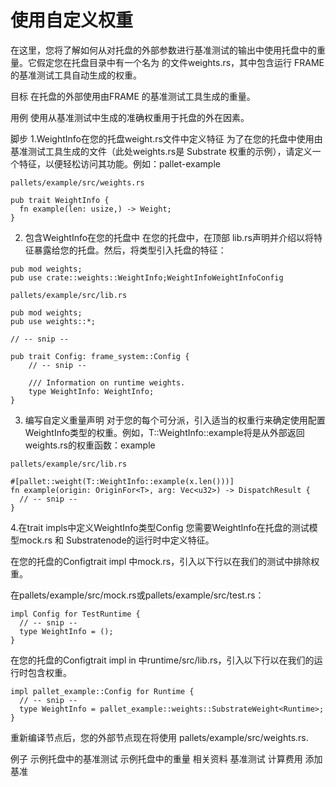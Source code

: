# 使用自定义权重

在这里，您将了解如何从对托盘的外部参数进行基准测试的输出中使用托盘中的重量。它假定您在托盘目录中有一个名为 的文件weights.rs，其中包含运行 FRAME 的基准测试工具自动生成的权重。

目标
在托盘的外部使用由FRAME 的基准测试工具生成的重量。

用例
使用从基准测试中生成的准确权重用于托盘的外在因素。

脚步
1.WeightInfo在您的托盘weight.rs文件中定义特征
为了在您的托盘中使用由基准测试工具生成的文件（此处weights.rs是 Substrate 权重的示例），请定义一个特征，以便轻松访问其功能。例如：pallet-example
```
pallets/example/src/weights.rs

pub trait WeightInfo {
  fn example(len: usize,) -> Weight;
}
```

2. 包含WeightInfo在您的托盘中
在您的托盘中，在顶部 lib.rs声明并介绍以将特征暴露给您的托盘。然后，将类型引入托盘的特征：
```
pub mod weights;
pub use crate::weights::WeightInfo;WeightInfoWeightInfoConfig

pallets/example/src/lib.rs

pub mod weights;
pub use weights::*;

// -- snip --

pub trait Config: frame_system::Config {
    // -- snip --

    /// Information on runtime weights.
    type WeightInfo: WeightInfo;
}
```
3. 编写自定义重量声明
对于您的每个可分派，引入适当的权重行来确定使用配置WeightInfo类型的权重。例如，T::WeightInfo::example将是从外部返回weights.rs的权重函数：example
```
pallets/example/src/lib.rs

#[pallet::weight(T::WeightInfo::example(x.len()))]
fn example(origin: OriginFor<T>, arg: Vec<u32>) -> DispatchResult {
  // -- snip --
}
```
4.在trait impls中定义WeightInfo类型Config
您需要WeightInfo在托盘的测试模型mock.rs 和 Substratenode的运行时中定义特征。

在您的托盘的Configtrait impl 中mock.rs，引入以下行以在我们的测试中排除权重。

在pallets/example/src/mock.rs或pallets/example/src/test.rs：
```
impl Config for TestRuntime {
  // -- snip --
  type WeightInfo = ();
}
```
在您的托盘的Configtrait impl in 中runtime/src/lib.rs，引入以下行以在我们的运行时包含权重。
```
impl pallet_example::Config for Runtime {
  // -- snip --
  type WeightInfo = pallet_example::weights::SubstrateWeight<Runtime>;
}
```
重新编译节点后，您的外部节点现在将使用 pallets/example/src/weights.rs.

例子
示例托盘中的基准测试
示例托盘中的重量
相关资料
基准测试
计算费用
添加基准